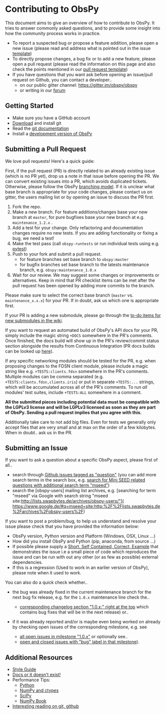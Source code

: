 # Contributing to ObsPy

This document aims to give an overview of how to contribute to ObsPy. It tries
to answer commonly asked questions, and to provide some insight into how the
community process works in practice.

* To report a suspected bug or propose a feature addition, please open a new issue (please read and address what is pointed out in the issue [template](https://github.com/obspy/obspy/blob/master/.github/ISSUE_TEMPLATE.md))
* To directly propose changes, a bug fix or to add a new feature, please open a pull request (please read the information on this page and also check the points mentioned in our [pull request template](https://github.com/obspy/obspy/blob/master/.github/PULL_REQUEST_TEMPLATE.md))
* If you have questions that you want ask before opening an issue/pull request on Github, you can contact a developer..
   * on our public gitter channel: https://gitter.im/obspy/obspy
   * or writing in our [forum](https://discourse.obspy.org/)

## Getting Started

 * Make sure you have a GitHub account
 * [Download](https://git-scm.com/downloads) and install git
 * Read the [git documentation](https://git-scm.com/book/en/Git-Basics)
 * Install a [development version of ObsPy](https://github.com/obspy/obspy/wiki/Developer-Installation)

## Submitting a Pull Request

We love pull requests! Here's a quick guide:

First, if the pull request (PR) is directly related to an already existing issue (which is no PR yet), drop us a note in that issue before opening the PR. We can convert existing issues into a PR, which avoids duplicated tickets. Otherwise, please follow the ObsPy [branching model](https://github.com/obspy/obspy/wiki/ObsPy-Git-Branching-Model). If it is unclear what base branch is appropriate for your code changes, please contact us on gitter, the users mailing list or by opening an issue to discuss the PR first.

 1. Fork the repo.
 2. Make a new branch. For feature additions/changes base your new branch at `master`, for pure bugfixes base your new branch at e.g. `maintenance_1.2.x` .
 3. Add a test for your change. Only refactoring and documentation changes require no new tests. If you are adding functionality or fixing a bug, we need a test!
 4. Make the test pass (call `obspy-runtests` or run individual tests using e.g. [pytest](https://docs.pytest.org/en/latest/usage.html#specifying-tests-selecting-tests))
 5. Push to your fork and submit a pull request.
    - for feature branches set base branch to `obspy:master`
    - for bugfix branches set base branch to the latests maintenance branch, e.g. `obspy:maintenance_1.0.x`
 6. Wait for our review. We may suggest some changes or improvements or alternatives. Keep in mind that PR checklist items can be met after the pull request has been opened by adding more commits to the branch.

Please make sure to select the correct base branch (`master` vs. `maintenance_x.x.x`) for your PR. If in doubt, ask us which one is appropriate first.

If your PR is adding a new submodule, please go through the [to-do items for new submodules in the wiki](https://github.com/obspy/obspy/wiki/How-to%3A-add-a-new-submodule).

If you want to request an automated build of ObsPy's API docs for your PR, simply include the magic string `+DOCS` somewhere in the PR's comments. Once finished, the docs build will show up in the PR's review/commit status section alongside the results from Continuous Integration (PR docs builds can be looked up [here](http://docs.obspy.org/pull-requests/)).

If any specific networking modules should be tested for the PR, e.g. when proposing changes to the FDSN client module, please include a magic string like e.g. `+TESTS:clients.fdsn` somewhere in the PR's comments. Multiple modules can be comma separated (e.g. `+TESTS:clients.fdsn,clients.iris`) or put in separate `+TESTS:...` strings, which will be accumulated across all of the PR's comments. To run *all* modules' test suites, include `+TESTS:ALL` somewhere in a comment.

**All the submitted pieces including potential data must be compatible with the LGPLv3 license and will be LGPLv3 licensed as soon as they are part of ObsPy. Sending a pull request implies that you agree with this.**

Additionally take care to not add big files. Even for tests we generally only accept files that are very small and at max on the order of a few kilobytes. When in doubt.. ask us in the PR.

## Submitting an Issue

If you want to ask a question about a specific ObsPy aspect, please first of all..

 * search through [Github issues tagged as "question"](https://github.com/obspy/obspy/issues?q=label%3Aquestion)
   (you can add more search terms in the search box, e.g.
   [search for Mini SEED related questions with additional search term "mseed"](
    https://github.com/obspy/obspy/issues?utf8=%E2%9C%93&q=label%3Aquestion+mseed))
 * search the [obspy-users] mailing list archives, e.g.
   [searching for term "mseed" via Google with search string "mseed site:http://lists.swapbytes.de/archives/obspy-users/"](
    https://www.google.de/#q=mseed+site:http:%2F%2Flists.swapbytes.de%2Farchives%2Fobspy-users%2F)

If you want to post a problem/bug, to help us understand and resolve your issue
please check that you have provided the information below:

*  ObsPy version, Python version and Platform (Windows, OSX, Linux ...)
*  How did you install ObsPy and Python (pip, anaconda, from source ...)
*  If possible please supply a [Short, Self Contained, Correct, Example](http://sscce.org/)
      that demonstrates the issue i.e a small piece of code which reproduces
      the issue and can be run with out any other (or as few as possible)
      external dependencies.
*  If this is a regression (Used to work in an earlier version of ObsPy),
      please note when it used to work.

You can also do a quick check whether..

 * the bug was already fixed in the current maintenance branch for the next bug
   fix release, e.g. for the `1.0.x` maintenance line check the..

   * [corresponding changelog section "1.0.x:" right at the top](
      https://github.com/obspy/obspy/blob/maintenance_1.0.x/CHANGELOG.txt)
      which contains bug fixes that will be in the next release) or..

 * if it was already reported and/or is maybe even being worked on already by
   checking open issues of the corresponding milestone, e.g. see

   * [all open issues in milestone "1.0.x"](
      https://github.com/obspy/obspy/milestones/1.0.x) or optionally see..
   * [open and closed issues with "bug" label in that milestone](
      https://github.com/obspy/obspy/issues?utf8=%E2%9C%93&q=milestone%3A1.0.x+label%3Abug+)).

## Additional Resources

 * [Style Guide](https://docs.obspy.org/coding_style.html)
 * [Docs or it doesn't exist!](http://lukeplant.me.uk/blog/posts/docs-or-it-doesnt-exist/)
 * Performance Tips:
    * [Python](https://wiki.python.org/moin/PythonSpeed/PerformanceTips)
    * [NumPy and ctypes](https://www.scipy.org/Cookbook/Ctypes)
    * [SciPy](https://wiki.scipy.org/PerformancePython)
    * [NumPy Book](http://csc.ucdavis.edu/~chaos/courses/nlp/Software/NumPyBook.pdf)
 * [Interesting reading on git, github](https://github.com/obspy/obspy/wiki/Interesting-Reading-on-Git%2C-GitHub)
